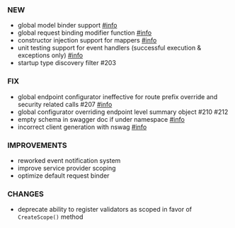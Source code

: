 ### NEW
- global model binder support [#info](https://fast-endpoints.com/docs/model-binding#global-request-binder)
- global request binding modifier function [#info](https://fast-endpoints.com/docs/model-binding#binding-modifier-function)
- constructor injection support for mappers [#info](https://fast-endpoints.com/docs/dependency-injection#entity-mapper-dependencies)
- unit testing support for event handlers (successful execution & exceptions only) [#info](https://github.com/FastEndpoints/Library/blob/main/Tests/UnitTests/FastEndpoints.UnitTests/EventBusTests.cs)
- startup type discovery filter #203

### FIX
- global endpoint configurator ineffective for route prefix override and security related calls #207 [#info](https://discord.com/channels/933662816458645504/1012563507339857930)
- global configurator overriding endpoint level summary object #210 #212
- empty schema in swagger doc if under namespace [#info](https://discord.com/channels/933662816458645504/1014025472792870992)
- incorrect client generation with nswag [#info](https://discord.com/channels/933662816458645504/1014300348275499058)

### IMPROVEMENTS
- reworked event notification system
- improve service provider scoping
- optimize default request binder

### CHANGES
- deprecate ability to register validators as scoped in favor of `CreateScope()` method